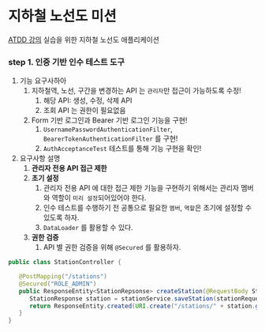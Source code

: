 # 지하철 노선도 미션
[ATDD 강의](https://edu.nextstep.camp/c/R89PYi5H) 실습을 위한 지하철 노선도 애플리케이션

### step 1. 인증 기반 인수 테스트 도구
1. 기능 요구사하아
   1. 지하철역, 노선, 구간을 변경하는 API 는 `관리자`만 접근이 가능하도록 수정!
      1. 해당 API: 생성, 수정, 삭제 API
      2. 조회 API 는 권한이 필요없음
   2. Form 기반 로그인과 Bearer 기반 로그인 기능을 구현!
      1. `UsernamePasswordAuthenticationFilter`, `BearerTokenAuthenticationFilter` 를 구현!
      2. `AuthAcceptanceTest` 테스트를 통해 기능 구현을 확인!
2. 요구사항 설명
   1. **관리자 전용 API 접근 제한**
   2. **초기 설정**
      1. 관리자 전용 API 에 대한 접근 제한 기능을 구현하기 위해서는 관리자 멤버와 역할이 `미리 설정`되어있어야 한다.
      2. 인수 테스트를 수행하기 전 공통으로 필요한 `멤버`, `역할`은 초기에 설정할 수 있도록 하자.
      3. `DataLoader` 를 활용할 수 있다.
   3. **권한 검증**
      1. API 별 권한 검증을 위해 `@Secured` 를 활용하자.
```java
public class StationController {

   @PostMapping("/stations")
   @Secured("ROLE_ADMIN")
   public ResponseEntity<StationRepsonse> createStation(@RequestBody StationRequest stationRequest) {
      StationResponse station = stationService.saveStation(stationRequest);
      return ResponseEntity.created(URI.create("/stations/" + station.getId())).body(station);
   }
}
```
